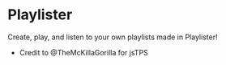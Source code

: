 # Playlister

Create, play, and listen to your own playlists made in Playlister!

- Credit to @TheMcKillaGorilla for jsTPS
